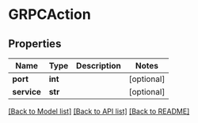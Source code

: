 # GRPCAction

## Properties
Name | Type | Description | Notes
------------ | ------------- | ------------- | -------------
**port** | **int** |  | [optional] 
**service** | **str** |  | [optional] 

[[Back to Model list]](../README.md#documentation-for-models) [[Back to API list]](../README.md#documentation-for-api-endpoints) [[Back to README]](../README.md)

